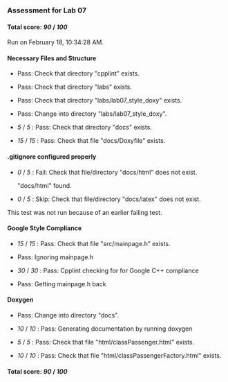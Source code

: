 ### Assessment for Lab 07

#### Total score: _90_ / _100_

Run on February 18, 10:34:28 AM.


#### Necessary Files and Structure

+ Pass: Check that directory "cpplint" exists.

+ Pass: Check that directory "labs" exists.

+ Pass: Check that directory "labs/lab07_style_doxy" exists.

+ Pass: Change into directory "labs/lab07_style_doxy".

+  _5_ / _5_ : Pass: Check that directory "docs" exists.

+  _15_ / _15_ : Pass: Check that file "docs/Doxyfile" exists.


#### .gitignore configured properly

+  _0_ / _5_ : Fail: Check that file/directory "docs/html" does not exist.

     "docs/html" found.

+  _0_ / _5_ : Skip: Check that file/directory "docs/latex" does not exist.

  This test was not run because of an earlier failing test.


#### Google Style Compliance

+  _15_ / _15_ : Pass: Check that file "src/mainpage.h" exists.

+ Pass: Ignoring mainpage.h



+  _30_ / _30_ : Pass: Cpplint checking for for Google C++ compliance

+ Pass: Getting mainpage.h back




#### Doxygen

+ Pass: Change into directory "docs".

+  _10_ / _10_ : Pass: Generating documentation by running doxygen

+  _5_ / _5_ : Pass: Check that file "html/classPassenger.html" exists.

+  _10_ / _10_ : Pass: Check that file "html/classPassengerFactory.html" exists.

#### Total score: _90_ / _100_

